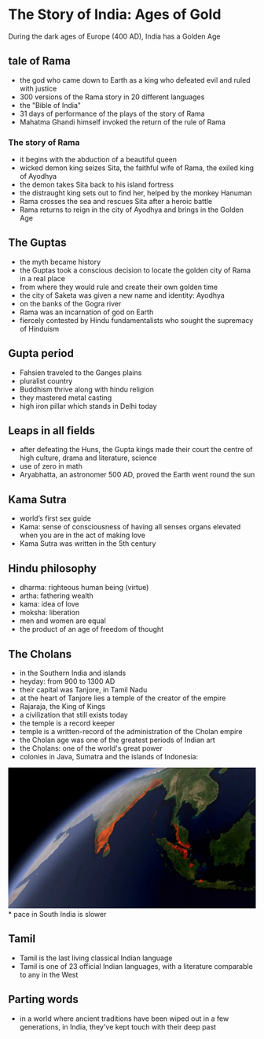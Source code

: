 # The Story of India: Ages of Gold

During the dark ages of Europe (400 AD), India has a Golden Age

## tale of Rama
* the god who came down to Earth as a king who defeated evil and ruled with justice
* 300 versions of the Rama story in 20 different languages
* the "Bible of India"
* 31 days of performance of the plays of the story of Rama
* Mahatma Ghandi himself invoked the return of the rule of Rama

### The story of Rama
* it begins with the abduction of a beautiful queen
* wicked demon king seizes Sita, the faithful wife of Rama, the exiled king of Ayodhya
* the demon takes Sita back to his island fortress
* the distraught king sets out to find her, helped by the monkey Hanuman
* Rama crosses the sea and rescues Sita after a heroic battle
* Rama returns to reign in the city of Ayodhya and brings in the Golden Age

## The Guptas
* the myth became history
* the Guptas took a conscious decision to locate the golden city of Rama in a real place
* from where they would rule and create their own golden time
* the city of Saketa was given a new name and identity: Ayodhya
* on the banks of the Gogra river
* Rama was an incarnation of god on Earth
* fiercely contested by Hindu fundamentalists who sought the supremacy of Hinduism

## Gupta period
* Fahsien traveled to the Ganges plains
* pluralist country
* Buddhism thrive along with hindu religion
* they mastered metal casting
* high iron pillar which stands in Delhi today

## Leaps in all fields
* after defeating the Huns, the Gupta kings made their court the centre of high culture, drama and literature, science
* use of zero in math
* Aryabhatta, an astronomer 500 AD, proved the Earth went round the sun

## Kama Sutra
* world’s first sex guide
* Kama: sense of consciousness of having all senses organs elevated when you are in the act of making love
* Kama Sutra was written in the 5th century

## Hindu philosophy
* dharma: righteous human being (virtue)
* artha: fathering wealth
* kama: idea of love
* moksha: liberation
* men and women are equal
* the product of an age of freedom of thought

## The Cholans
* in the Southern India and islands
* heyday: from 900 to 1300 AD
* their capital was Tanjore, in Tamil Nadu
* at the heart of Tanjore lies a temple of the creator of the empire
* Rajaraja, the King of Kings
* a civilization that still exists today
* the temple is a record keeper
* temple is a written-record of the administration of the Cholan empire
* the Cholan age was one of the greatest periods of Indian art
* the Cholans: one of the world's great power
* colonies in Java, Sumatra and the islands of Indonesia:
<img src="https://github.com/cawel/notes-binder/blob/master/en/documentaries/The%20Story%20of%20India/cholans.jpg">
* pace in South India is slower

## Tamil
* Tamil is the last living classical Indian language
* Tamil is one of 23 official Indian languages, with a literature comparable to any in the West

## Parting words
* in a world where ancient traditions have been wiped out in a few generations, in India, they've kept touch with their deep past
